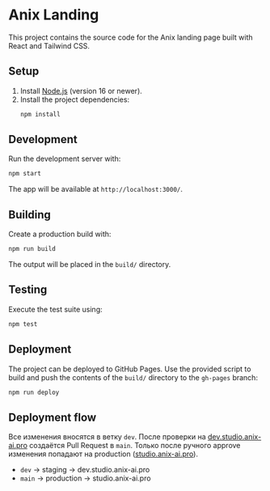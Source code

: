 # Anix Landing

This project contains the source code for the Anix landing page built with React and Tailwind CSS.

## Setup

1. Install [Node.js](https://nodejs.org/) (version 16 or newer).
2. Install the project dependencies:
   ```bash
   npm install
   ```

## Development

Run the development server with:
```bash
npm start
```
The app will be available at `http://localhost:3000/`.

## Building

Create a production build with:
```bash
npm run build
```
The output will be placed in the `build/` directory.

## Testing

Execute the test suite using:
```bash
npm test
```

## Deployment

The project can be deployed to GitHub Pages. Use the provided script to build and push the
contents of the `build/` directory to the `gh-pages` branch:
```bash
npm run deploy
```
## Deployment flow

Все изменения вносятся в ветку `dev`. После проверки на [dev.studio.anix-ai.pro](https://dev.studio.anix-ai.pro) создаётся Pull Request в `main`. Только после ручного approve изменения попадают на production ([studio.anix-ai.pro](https://studio.anix-ai.pro)).

- `dev` → staging → dev.studio.anix-ai.pro
- `main` → production → studio.anix-ai.pro
